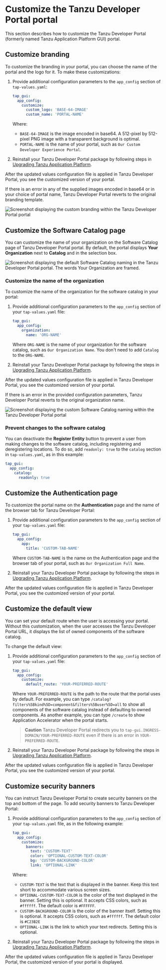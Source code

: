 # Customize the Tanzu Developer Portal portal

This section describes how to customize the Tanzu Developer Portal
(formerly named Tanzu Application Platform GUI) portal.

## <a id="brand-customizing"></a> Customize branding

To customize the branding in your portal, you can choose the name of the portal and the logo for it.
To make these customizations:

1. Provide additional configuration parameters to the `app_config` section of `tap-values.yaml`:

    ```yaml
    tap_gui:
      app_config:
        customize:
          custom_logo: 'BASE-64-IMAGE'
          custom_name: 'PORTAL-NAME'
    ```

    Where:

    - `BASE-64-IMAGE` is the image encoded in base64. A 512-pixel by 512-pixel PNG
    image with a transparent background is optimal.
    - `PORTAL-NAME` is the name of your portal, such as `Our Custom Developer Experience Portal`.

2. Reinstall your Tanzu Developer Portal package by following steps in
[Upgrading Tanzu Application Platform](../../upgrading.hbs.md).

After the updated values configuration file is applied in Tanzu Developer Portal,
you see the customized version of your portal.

If there is an error in any of the supplied images encoded in base64 or in your choice of portal name,
Tanzu Developer Portal reverts to the original branding template.

![Screenshot displaying the custom branding within the Tanzu Developer Portal portal](../images/customized-branding.png)

## <a id="customize-catalog-page"></a> Customize the Software Catalog page

You can customize the name of your organization on the Software Catalog page of
Tanzu Developer Portal portal.
By default, the portal displays **Your Organization** next to **Catalog** and in the selection box.

![Screenshot displaying the default Software Catalog naming in the Tanzu Developer Portal portal. The words Your Organization are framed.](../images/standard-catalog.png)

### <a id="catalog-name-customize"></a> Customize the name of the organization

To customize the name of the organization for the software catalog in your portal:

1. Provide additional configuration parameters to the `app_config` section of your `tap-values.yaml`
file:

    ```yaml
    tap_gui:
      app_config:
        organization:
          name: 'ORG-NAME'
    ```

    Where `ORG-NAME` is the name of your organization for the software catalog, such as
    `Our Organization Name`. You don't need to add `Catalog` to the `ORG-NAME`.

1. Reinstall your Tanzu Developer Portal package by following the steps in
[Upgrading Tanzu Application Platform](../../upgrading.hbs.md).

After the updated values configuration file is applied in Tanzu Developer Portal, you see
the customized version of your portal.

If there is an error in the provided configuration parameters, Tanzu Developer Portal
reverts to the original organization name.

![Screenshot displaying the custom Software Catalog naming within the Tanzu Developer Portal portal](../images/customized-catalog-name.png)

### <a id="prevent-changes"></a> Prevent changes to the software catalog

You can deactivate the **Register Entity** button to prevent a user from making changes to the
software catalog, including registering and deregistering locations.
To do so, add `readonly: true` to the `catalog` section in `tap-values.yaml`, as in this example:

```yaml
tap_gui:
  app_config:
    catalog:
      readonly: true
```

## <a id="customize-auth-page"></a> Customize the Authentication page

To customize the portal name on the **Authentication** page and the name of the browser tab
for Tanzu Developer Portal:

1. Provide additional configuration parameters to the `app_config` section of your `tap-values.yaml`
file:

    ```yaml
    tap_gui:
      app_config:
        app:
          title: 'CUSTOM-TAB-NAME'
    ```

    Where `CUSTOM-TAB-NAME` is the name on the Authentication page and the browser tab of your
    portal, such as `Our Organization Full Name`.

1. Reinstall your Tanzu Developer Portal package by following the steps in
[Upgrading Tanzu Application Platform](../../upgrading.hbs.md).

After the updated values configuration file is applied in Tanzu Developer Portal,
you see the customized version of your portal.

## <a id="customize-default-view"></a> Customize the default view

You can set your default route when the user is accessing your portal.
Without this customization, when the user accesses the Tanzu Developer Portal URL,
it displays the list of owned components of the software catalog.

To change the default view:

1. Provide additional configuration parameters to the `app_config` section of your `tap-values.yaml`
file:

    ```yaml
    tap_gui:
      app_config:
        customize:
          default_route: 'YOUR-PREFERRED-ROUTE'
    ```

    Where `YOUR-PREFERRED-ROUTE` is the path to the route that the portal uses by default.
    For example, you can type `/catalog?filters%5Bkind%5D=component&filters%5Buser%5D=all` to show
    all components of the software catalog instead of defaulting to owned components.
    As another example, you can type `/create` to show Application Accelerator when the portal starts.

    > **Caution** Tanzu Developer Portal redirects you to `tap-gui.INGRESS-DOMAIN/YOUR-PREFERRED-ROUTE`
    > even if there is an error in `YOUR-PREFERRED-ROUTE`.

1. Reinstall your Tanzu Developer Portal package by following the steps in
[Upgrading Tanzu Application Platform](../../upgrading.hbs.md).

After the updated values configuration file is applied in Tanzu Developer Portal,
you see the customized version of your portal.

## <a id="cust-security-banners"></a> Customize security banners

You can instruct Tanzu Developer Portal to create security banners on the top and bottom of
the page. To add security banners to Tanzu Developer Portal:

1. Provide additional configuration parameters to the `app_config` section of your `tap-values.yaml`
   file, as in the following example:

    ```yaml
    tap_gui:
      app_config:
        customize:
          banners:
            text: 'CUSTOM-TEXT'
            color: 'OPTIONAL-CUSTOM-TEXT-COLOR'
            bg: 'CUSTOM-BACKGROUND-COLOR'
            link: 'OPTIONAL-LINK'
    ```

    Where:

    - `CUSTOM-TEXT` is the text that is displayed in the banner. Keep this text short to
      accommodate various screen sizes.
    - `OPTIONAL-CUSTOM-TEXT-COLOR` is the color of the text displayed in the banner.
      Setting this is optional. It accepts CSS colors, such as `#ffffff`.
      The default color is `#FFFFFF`.
    - `CUSTOM-BACKGROUND-COLOR` is the color of the banner itself. Setting this is optional.
      It accepts CSS colors, such as `#ffffff`. The default color is `#C23B2E`
    - `OPTIONAL-LINK` is the link to which your text redirects. Setting this is optional.

1. Reinstall your Tanzu Developer Portal package by following the steps in
[Upgrading Tanzu Application Platform](../../upgrading.hbs.md).

After the updated values configuration file is applied in Tanzu Developer Portal,
the customized version of your portal is displayed.
